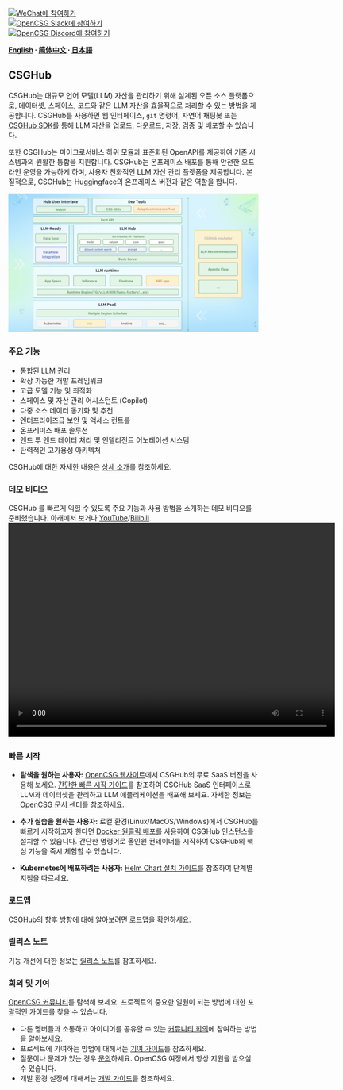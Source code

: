 
[![WeChat에 참여하기](https://img.shields.io/badge/wechat-join_chat-white.svg?logo=wechat&style=social)](./docs/images/wechat-assistant-new.png)  
[![OpenCSG Slack에 참여하기](https://img.shields.io/badge/slack-join_chat-white.svg?logo=slack&style=social)](https://join.slack.com/t/opencsghq/shared_invite/zt-2fmtem7hs-s_RmMeoOIoF1qzslql2q~A)  
[![OpenCSG Discord에 참여하기](https://img.shields.io/badge/discord-join_chat-white.svg?logo=discord&style=social)](https://discord.gg/bXnu4C9BkR)  

**[English](README.md) ∙ [简体中文](README_zh.md) ∙ [日本語](README_jp.md)**

## CSGHub

CSGHub는 대규모 언어 모델(LLM) 자산을 관리하기 위해 설계된 오픈 소스 플랫폼으로, 데이터셋, 스페이스, 코드와 같은 LLM 자산을 효율적으로 처리할 수 있는 방법을 제공합니다. CSGHub를 사용하면 웹 인터페이스, `git` 명령어, 자연어 채팅봇 또는 [CSGHub SDK](https://github.com/OpenCSGs/csghub-sdk)를 통해 LLM 자산을 업로드, 다운로드, 저장, 검증 및 배포할 수 있습니다.

또한 CSGHub는 마이크로서비스 하위 모듈과 표준화된 OpenAPI를 제공하여 기존 시스템과의 원활한 통합을 지원합니다. CSGHub는 온프레미스 배포를 통해 안전한 오프라인 운영을 가능하게 하며, 사용자 친화적인 LLM 자산 관리 플랫폼을 제공합니다. 본질적으로, CSGHub는 Huggingface의 온프레미스 버전과 같은 역할을 합니다.

![CSGHub](./docs/images/csghub_framework.png)

### 주요 기능

- 통합된 LLM 관리
- 확장 가능한 개발 프레임워크
- 고급 모델 기능 및 최적화
- 스페이스 및 자산 관리 어시스턴트 (Copilot)
- 다중 소스 데이터 동기화 및 추천
- 엔터프라이즈급 보안 및 액세스 컨트롤
- 온프레미스 배포 솔루션
- 엔드 투 엔드 데이터 처리 및 인텔리전트 어노테이션 시스템
- 탄력적인 고가용성 아키텍처

CSGHub에 대한 자세한 내용은 [상세 소개](./docs/detailed_intro_en.md)를 참조하세요.

### 데모 비디오

CSGHub 를 빠르게 익힐 수 있도록 주요 기능과 사용 방법을 소개하는 데모 비디오를 준비했습니다. 아래에서 보거나 [YouTube](https://www.youtube.com/watch?v=6LwGQ07qBxU)/[Bilibili](https://www.bilibili.com/video/BV1ynmxY3EXz/).
<video width="658" height="432" src="https://github.com/user-attachments/assets/04f9fa17-9294-44c1-8c4a-4d7b9a5c66fa"></video>

### 빠른 시작

- **탐색을 원하는 사용자:** [OpenCSG 웹사이트](https://opencsg.com)에서 CSGHub의 무료 SaaS 버전을 사용해 보세요. [간단한 빠른 시작 가이드](./docs/csghub_saas_en.md)를 참조하여 CSGHub SaaS 인터페이스로 LLM과 데이터셋을 관리하고 LLM 애플리케이션을 배포해 보세요.
자세한 정보는 [OpenCSG 문서 센터](https://opencsg.com/docs/en/intro)를 참조하세요.

- **추가 실습을 원하는 사용자:** 로컬 환경(Linux/MacOS/Windows)에서 CSGHub를 빠르게 시작하고자 한다면 [Docker 원클릭 배포](https://github.com/OpenCSGs/csghub-installer/tree/main/docker)를 사용하여 CSGHub 인스턴스를 설치할 수 있습니다. 간단한 명령어로 올인원 컨테이너를 시작하여 CSGHub의 핵심 기능을 즉시 체험할 수 있습니다.

- **Kubernetes에 배포하려는 사용자:** [Helm Chart 설치 가이드](https://github.com/OpenCSGs/csghub-installer/tree/main/helm-chart)를 참조하여 단계별 지침을 따르세요.

### 로드맵

CSGHub의 향후 방향에 대해 알아보려면 [로드맵](./docs/roadmap_en.md)을 확인하세요.

### 릴리스 노트

기능 개선에 대한 정보는 [릴리스 노트](./docs/release_notes.md)를 참조하세요.

### 회의 및 기여

[OpenCSG 커뮤니티](https://github.com/OpenCSGs/community)를 탐색해 보세요. 프로젝트의 중요한 일원이 되는 방법에 대한 포괄적인 가이드를 찾을 수 있습니다.

- 다른 멤버들과 소통하고 아이디어를 공유할 수 있는 [커뮤니티 회의](https://github.com/OpenCSGs/community?tab=readme-ov-file#community-meeting)에 참여하는 방법을 알아보세요.  
- 프로젝트에 기여하는 방법에 대해서는 [기여 가이드](https://github.com/OpenCSGs/community/blob/main/guidelines/CONTRIBUTING_en.md)를 참조하세요.  
- 질문이나 문제가 있는 경우 [문의](https://github.com/OpenCSGs/community?tab=readme-ov-file#questions-and-issues)하세요. OpenCSG 여정에서 항상 지원을 받으실 수 있습니다.  
- 개발 환경 설정에 대해서는 [개발 가이드](./docs/setup_en.md)를 참조하세요.

